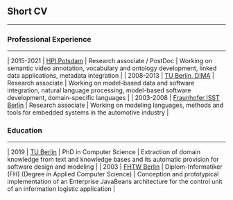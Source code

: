 ## Short CV

---
### Professional Experience
---

| 2015-2021 | [HPI Potsdam](https://hpi.de/meinel/knowledge-tech/former-topics/semantics.html) | Research associate / PostDoc | Working on semantic video annotation, vocabulary and ontology development, linked data applications, metadata integration |
| 2008-2013 | [TU Berlin, DIMA](https://www.dima.tu-berlin.de/) | Research associate | Working on model-based data and software integration, natural language processing, model-based software development, domain-specific languages |
| 2003-2008 | [Fraunhofer ISST Berlin](https://www.isst.fraunhofer.de/) | Research associate | Working on modeling languages, methods and tools for embedded systems in the automotive industry |

### Education
---

| 2019 | [TU Berlin](https://www.eecs.tu-berlin.de/menue/research/doctorates/doctorates_2019/parameter/en/) | PhD in Computer Science | Extraction of domain knowledge from text and knowledge bases and its automatic provision for software design and modeling |
| 2003 | [FHTW Berlin](https://www.htw-berlin.de/en/) | Diplom-Informatiker (FH) (Degree in Applied Computer Science) | Conception and prototypical implementation of an Enterprise JavaBeans architecture for the control unit of an information logistic application |





